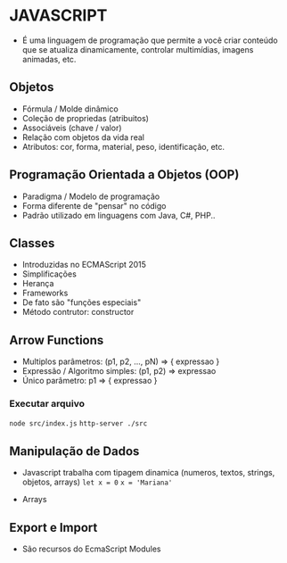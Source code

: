 # JAVASCRIPT
- É uma linguagem de programação que permite a você criar conteúdo que se atualiza dinamicamente, controlar multimídias, imagens animadas, etc.

## Objetos
- Fórmula / Molde dinâmico
- Coleção de propriedas (atribuitos)
- Associáveis (chave / valor)
- Relação com objetos da vida real
- Atributos: cor, forma, material, peso, identificação, etc.

## Programação Orientada a Objetos (OOP)
- Paradigma / Modelo de programação
- Forma diferente de "pensar" no código
- Padrão utilizado em linguagens com Java, C#, PHP..

## Classes
- Introduzidas no ECMAScript 2015
- Simplificações
- Herança
- Frameworks
- De fato são "funções especiais"
- Método contrutor: constructor

## Arrow Functions
- Multiplos parâmetros: (p1, p2, ..., pN) => { expressao }
- Expressão / Algoritmo simples: (p1, p2) => expressao
- Único parâmetro: p1 => { expressao }
  
### Executar arquivo
`node src/index.js`
`http-server ./src`

## Manipulação de Dados
- Javascript trabalha com tipagem dinamica (numeros, textos, strings, objetos, arrays)
  `let x = 0`
  `x = 'Mariana'`

- Arrays

## Export e Import
- São recursos do EcmaScript Modules